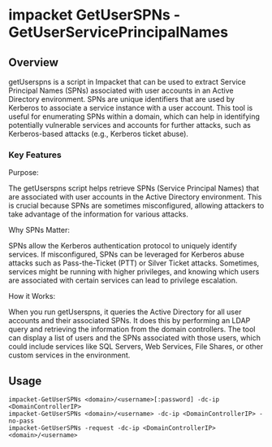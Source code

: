 # impacket GetUserSPNs - GetUserServicePrincipalNames

## Overview

getUserspns is a script in Impacket that can be used to extract Service Principal Names (SPNs) associated with user accounts in an Active Directory environment. SPNs are unique identifiers that are used by Kerberos to associate a service instance with a user account. This tool is useful for enumerating SPNs within a domain, which can help in identifying potentially vulnerable services and accounts for further attacks, such as Kerberos-based attacks (e.g., Kerberos ticket abuse).

### Key Features

Purpose:

The getUserspns script helps retrieve SPNs (Service Principal Names) that are associated with user accounts in the Active Directory environment. This is crucial because SPNs are sometimes misconfigured, allowing attackers to take advantage of the information for various attacks.

Why SPNs Matter:

SPNs allow the Kerberos authentication protocol to uniquely identify services. If misconfigured, SPNs can be leveraged for Kerberos abuse attacks such as Pass-the-Ticket (PTT) or Silver Ticket attacks.
Sometimes, services might be running with higher privileges, and knowing which users are associated with certain services can lead to privilege escalation.

How it Works:

When you run getUserspns, it queries the Active Directory for all user accounts and their associated SPNs. It does this by performing an LDAP query and retrieving the information from the domain controllers.
The tool can display a list of users and the SPNs associated with those users, which could include services like SQL Servers, Web Services, File Shares, or other custom services in the environment.

## Usage

    impacket-GetUserSPNs <domain>/<username>[:password] -dc-ip <DomainControllerIP>
    impacket-GetUserSPNs <domain>/<username> -dc-ip <DomainControllerIP> -no-pass
    impacket-GetUserSPNs -request -dc-ip <DomainControllerIP> <domain>/<username>